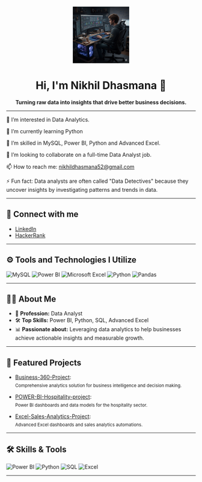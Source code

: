 <!-- Profile Introduction Section -->
<p align="center">
  <img src="https://github.com/NIKHIL50198/NIKHIL50198/blob/008ec28b67ac2ce69cce69b2b571459a7b159c5d/Gemini_Generated_Image_m5vxsam5vxsam5vx.png" width="150" alt="Nikhil Dhasmana - Data Analyst"/>
</p>

<h1 align="center">Hi, I'm Nikhil Dhasmana 👋</h1>
<p align="center"><b>Turning raw data into insights that drive better business decisions.</b></p>

---
👀 I’m interested in Data Analytics. 

🔭 I’m currently learning Python

🌱 I’m skilled in MySQL, Power BI, Python and Advanced Excel.

💞️ I’m looking to collaborate on a full-time Data Analyst job.

📫 How to reach me: nikhildhasmana52@gmail.com

⚡ Fun fact: Data analysts are often called "Data Detectives" because they uncover insights by investigating patterns and trends in data.

---

## 🤝 Connect with me

- [LinkedIn](https://www.linkedin.com/in/nikhil-dhasmana-3b2b90137)
- [HackerRank](https://www.hackerrank.com/nikhildhasmana52) <!-- Replace with your actual HackerRank username/link -->

---

## ⚙️ Tools and Technologies I Utilize

![MySQL](https://img.shields.io/badge/-MySQL-4479A1?logo=mysql&logoColor=white)
![Power BI](https://img.shields.io/badge/-Power%20BI-F2C811?logo=powerbi&logoColor=white)
![Microsoft Excel](https://img.shields.io/badge/-Excel-217346?logo=microsoft-excel&logoColor=white)
![Python](https://img.shields.io/badge/-Python-3776AB?logo=python&logoColor=white)
![Pandas](https://img.shields.io/badge/-Pandas-150458?logo=pandas&logoColor=white)

---

## 👨‍💻 About Me

- 💼 **Profession:** Data Analyst  
- 🛠️ **Top Skills:** Power BI, Python, SQL, Advanced Excel  
- 📊 **Passionate about:** Leveraging data analytics to help businesses achieve actionable insights and measurable growth.

---

## 🚀 Featured Projects

- [Business-360-Project](https://github.com/NIKHIL50198/Business-360-Project):  
  <sub>Comprehensive analytics solution for business intelligence and decision making.</sub>

- [POWER-BI-Hospitality-project](https://github.com/NIKHIL50198/POWER-BI-Hospitality-project):  
  <sub>Power BI dashboards and data models for the hospitality sector.</sub>

- [Excel-Sales-Analytics-Project](https://github.com/NIKHIL50198/Excel-Sales-Analytics-Project):  
  <sub>Advanced Excel dashboards and sales analytics automations.</sub>

---

## 🛠️ Skills & Tools

![Power BI](https://img.shields.io/badge/-Power%20BI-F2C811?logo=powerbi&logoColor=white)
![Python](https://img.shields.io/badge/-Python-3776AB?logo=python&logoColor=white)
![SQL](https://img.shields.io/badge/-SQL-4479A1?logo=postgresql&logoColor=white)
![Excel](https://img.shields.io/badge/-Excel-217346?logo=microsoft-excel&logoColor=white)

---
